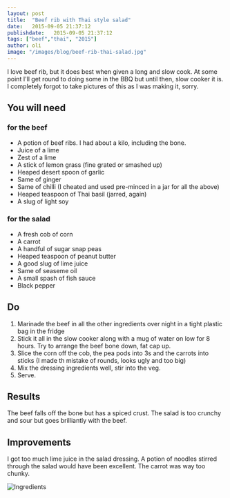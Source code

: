 ```yaml
---
layout: post
title:  "Beef rib with Thai style salad"
date:   2015-09-05 21:37:12
publishdate:   2015-09-05 21:37:12
tags: ["beef","thai", "2015"]
author: oli
image: "/images/blog/beef-rib-thai-salad.jpg"
---
```


I love beef rib, but it does best when given a long and slow cook.  At some point I'll get round to doing some in the BBQ but until then, slow cooker it is.  I completely forgot to take pictures of this as I was making it, sorry.

## You will need

### for the beef

* A potion of beef ribs.  I had about a kilo, including the bone.
* Juice of a lime
* Zest of a lime
* A stick of lemon grass (fine grated or smashed up)
* Heaped desert spoon of garlic
* Same of ginger
* Same of chilli (I cheated and used pre-minced in a jar for all the above)
* Heaped teaspoon of Thai basil (jarred, again)
* A slug of light soy

### for the salad

* A fresh cob of corn
* A carrot
* A handful of sugar snap peas
* Heaped teaspoon of peanut butter
* A good slug of lime juice
* Same of seaseme oil
* A small spash of fish sauce
* Black pepper

## Do

1. Marinade the beef in all the other ingredients over night in a tight plastic bag in the fridge
2. Stick it all in the slow cooker along with a mug of water on low for 8 hours.  Try to arrange the beef bone down, fat cap up.
3. Slice the corn off the cob, the pea pods into 3s and the carrots into sticks (I made th mistake of rounds, looks ugly and too big)
4. Mix the dressing ingredients well, stir into the veg.
5. Serve.


## Results

The beef falls off the bone but has a spiced crust.  The salad is too crunchy and sour but goes brilliantly with the beef.

## Improvements

I got too much lime juice in the salad dressing.  A potion of noodles stirred through the salad would have been excellent.  The carrot was way too chunky.


![Ingredients](/images/blog/beef-rib-thai-salad.jpg)
